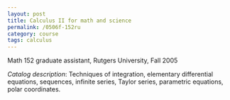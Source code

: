 ```yaml
---
layout: post
title: Calculus II for math and science
permalink: /0506f-152ru
category: course
tags: calculus
---
```


Math 152 graduate assistant, Rutgers University, Fall 2005<!--more-->

*Catalog description*: Techniques of integration, elementary differential equations, sequences, infinite series, Taylor series, parametric equations, polar coordinates.

